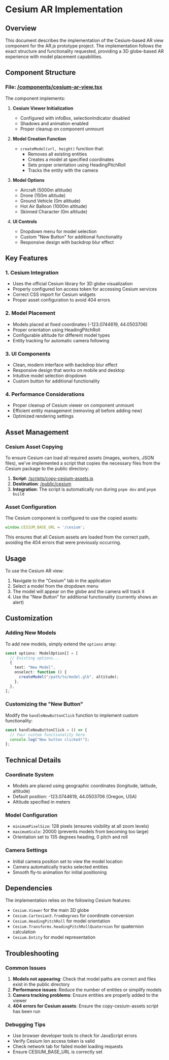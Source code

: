 # Cesium AR Implementation

## Overview
This document describes the implementation of the Cesium-based AR view component for the AR.js prototype project. The implementation follows the exact structure and functionality requested, providing a 3D globe-based AR experience with model placement capabilities.

## Component Structure

### File: [/components/cesium-ar-view.tsx](file:///Users/enisgjini/Desktop/ar-js-prototype/components/cesium-ar-view.tsx)

The component implements:

1. **Cesium Viewer Initialization**
   - Configured with infoBox, selectionIndicator disabled
   - Shadows and animation enabled
   - Proper cleanup on component unmount

2. **Model Creation Function**
   - `createModel(url, height)` function that:
     - Removes all existing entities
     - Creates a model at specified coordinates
     - Sets proper orientation using HeadingPitchRoll
     - Tracks the entity with the camera

3. **Model Options**
   - Aircraft (5000m altitude)
   - Drone (150m altitude)
   - Ground Vehicle (0m altitude)
   - Hot Air Balloon (1000m altitude)
   - Skinned Character (0m altitude)

4. **UI Controls**
   - Dropdown menu for model selection
   - Custom "New Button" for additional functionality
   - Responsive design with backdrop blur effect

## Key Features

### 1. Cesium Integration
- Uses the official Cesium library for 3D globe visualization
- Properly configured Ion access token for accessing Cesium services
- Correct CSS import for Cesium widgets
- Proper asset configuration to avoid 404 errors

### 2. Model Placement
- Models placed at fixed coordinates (-123.0744619, 44.0503706)
- Proper orientation using HeadingPitchRoll
- Configurable altitude for different model types
- Entity tracking for automatic camera following

### 3. UI Components
- Clean, modern interface with backdrop blur effect
- Responsive design that works on mobile and desktop
- Intuitive model selection dropdown
- Custom button for additional functionality

### 4. Performance Considerations
- Proper cleanup of Cesium viewer on component unmount
- Efficient entity management (removing all before adding new)
- Optimized rendering settings

## Asset Management

### Cesium Asset Copying
To ensure Cesium can load all required assets (images, workers, JSON files), we've implemented a script that copies the necessary files from the Cesium package to the public directory:

1. **Script**: [/scripts/copy-cesium-assets.js](file:///Users/enisgjini/Desktop/ar-js-prototype/scripts/copy-cesium-assets.js)
2. **Destination**: [/public/cesium](file:///Users/enisgjini/Desktop/ar-js-prototype/public/cesium/)
3. **Integration**: The script is automatically run during `pnpm dev` and `pnpm build`

### Asset Configuration
The Cesium component is configured to use the copied assets:
```typescript
window.CESIUM_BASE_URL = '/cesium';
```

This ensures that all Cesium assets are loaded from the correct path, avoiding the 404 errors that were previously occurring.

## Usage

To use the Cesium AR view:

1. Navigate to the "Cesium" tab in the application
2. Select a model from the dropdown menu
3. The model will appear on the globe and the camera will track it
4. Use the "New Button" for additional functionality (currently shows an alert)

## Customization

### Adding New Models
To add new models, simply extend the `options` array:

```typescript
const options: ModelOption[] = [
  // Existing options...
  {
    text: "New Model",
    onselect: function () {
      createModel("/path/to/model.glb", altitude);
    },
  },
];
```

### Customizing the "New Button"
Modify the `handleNewButtonClick` function to implement custom functionality:

```typescript
const handleNewButtonClick = () => {
  // Your custom functionality here
  console.log("New button clicked!");
};
```

## Technical Details

### Coordinate System
- Models are placed using geographic coordinates (longitude, latitude, altitude)
- Default position: -123.0744619, 44.0503706 (Oregon, USA)
- Altitude specified in meters

### Model Configuration
- `minimumPixelSize`: 128 pixels (ensures visibility at all zoom levels)
- `maximumScale`: 20000 (prevents models from becoming too large)
- Orientation set to 135 degrees heading, 0 pitch and roll

### Camera Settings
- Initial camera position set to view the model location
- Camera automatically tracks selected entities
- Smooth fly-to animation for initial positioning

## Dependencies

The implementation relies on the following Cesium features:
- `Cesium.Viewer` for the main 3D globe
- `Cesium.Cartesian3.fromDegrees` for coordinate conversion
- `Cesium.HeadingPitchRoll` for model orientation
- `Cesium.Transforms.headingPitchRollQuaternion` for quaternion calculation
- `Cesium.Entity` for model representation

## Troubleshooting

### Common Issues
1. **Models not appearing**: Check that model paths are correct and files exist in the public directory
2. **Performance issues**: Reduce the number of entities or simplify models
3. **Camera tracking problems**: Ensure entities are properly added to the viewer
4. **404 errors for Cesium assets**: Ensure the copy-cesium-assets script has been run

### Debugging Tips
- Use browser developer tools to check for JavaScript errors
- Verify Cesium Ion access token is valid
- Check network tab for failed model loading requests
- Ensure CESIUM_BASE_URL is correctly set